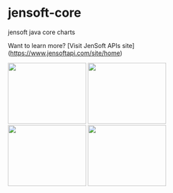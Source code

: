 # jensoft-core
jensoft java core charts 

Want to learn more? [Visit JenSoft APIs site] (https://www.jensoftapi.com/site/home)

<div style="float:left">
<img width="180" height="140" src="https://www.jensoftapi.com/site/WebViewRequest?group=overview&amp;view=pie&amp;width=800&amp;height=600" >
<img width="180" height="140" src="https://www.jensoftapi.com/site/WebViewRequest?group=overview&amp;view=donut3d&amp;width=800&amp;height=600" >
<img width="180" height="140" src="https://www.jensoftapi.com/site/WebViewRequest?group=overview&amp;view=donut2d&amp;width=800&amp;height=600" >
<img width="180" height="140" src="https://www.jensoftapi.com/site/WebViewRequest?group=overview&amp;view=bubble&amp;width=800&amp;height=180" >
</div>


